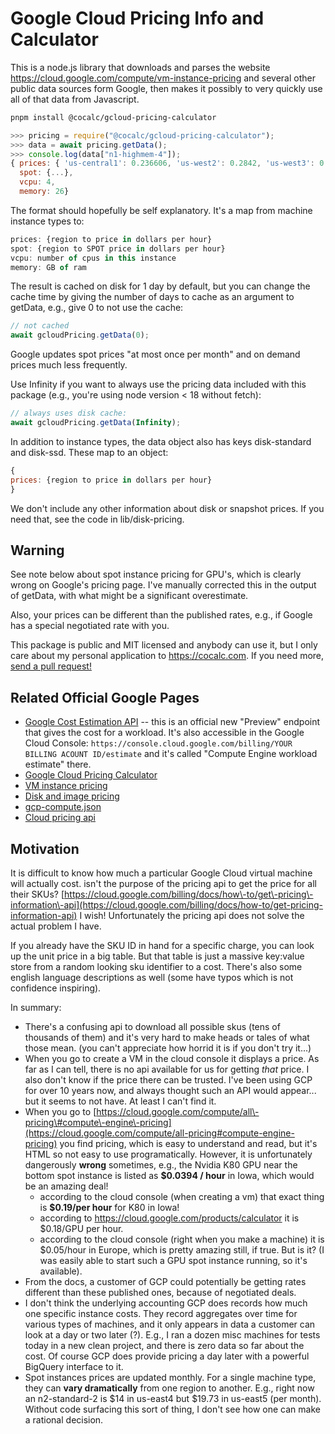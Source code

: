 # Google Cloud Pricing Info and Calculator

This is a node.js library that downloads and parses the website https://cloud.google.com/compute/vm-instance-pricing and several other public data sources form Google, then makes it possibly to very quickly use all of that data from Javascript.

```sh
pnpm install @cocalc/gcloud-pricing-calculator
```

```js
>>> pricing = require("@cocalc/gcloud-pricing-calculator");
>>> data = await pricing.getData();
>>> console.log(data["n1-highmem-4"]);
{ prices: { 'us-central1': 0.236606, 'us-west2': 0.2842, 'us-west3': 0.2842,
  spot: {...},
  vcpu: 4,
  memory: 26}
```

The format should hopefully be self explanatory. It's a map from machine instance types to:

```js
prices: {region to price in dollars per hour}
spot: {region to SPOT price in dollars per hour}
vcpu: number of cpus in this instance
memory: GB of ram
```

The result is cached on disk for 1 day by default, but you can change the cache time by giving the number of days to cache as an argument to getData, e.g., give 0 to not use the cache:

```js
// not cached
await gcloudPricing.getData(0);
```

Google updates spot prices "at most once per month" and on demand prices much less frequently.

Use Infinity if you want to always use the pricing data included with this package \(e.g., you're using node version &lt; 18 without fetch\):

```js
// always uses disk cache:
await gcloudPricing.getData(Infinity);
```

In addition to instance types, the data object also has keys disk-standard and disk-ssd. These map to an object:

```js
{
prices: {region to price in dollars per hour}
}
```

We don't include any other information about disk or snapshot prices. If you need that, see the code in lib/disk-pricing.

## Warning

See note below about spot instance pricing for GPU's, which is clearly wrong on Google's pricing page. I've manually corrected this in the output of getData, with what might be a significant overestimate.

Also, your prices can be different than the published rates, e.g., if Google has a special negotiated rate with you.

This package is public and MIT licensed and anybody can use it, but I only care about my personal application to https://cocalc.com.  If you need more, [send a pull request!](https://github.com/sagemathinc/gcloud-pricing-calculator)

## Related Official Google Pages

- [Google Cost Estimation API](https://cloud.google.com/billing/docs/how-to/cost-estimates-using-api) \-\- this is an official new "Preview" endpoint that gives the cost for a workload.   It's also accessible in the Google Cloud Console: `https://console.cloud.google.com/billing/YOUR BILLING ACOUNT ID/estimate` and it's called "Compute Engine workload estimate" there.
- [Google Cloud Pricing Calculator](https://cloud.google.com/products/calculator)
- [VM instance pricing](https://cloud.google.com/compute/vm-instance-pricing)
- [Disk and image pricing](https://cloud.google.com/compute/disks-image-pricing)
- [gcp\-compute.json](https://www.gstatic.com/cloud-site-ux/pricing/data/gcp-compute.json)
- [Cloud pricing api](https://cloud.google.com/billing/v1/how-tos/catalog-api)

## Motivation

It is difficult to know how much a particular Google Cloud virtual machine will actually cost. isn't the purpose of the pricing api to get the price for all their SKUs? [https://cloud.google.com/billing/docs/how\-to/get\-pricing\-information\-api](https://cloud.google.com/billing/docs/how-to/get-pricing-information-api) I wish! Unfortunately the pricing api does not solve the actual problem I have.

If you already have the SKU ID in hand for a specific charge, you can look up the unit price in a big table. But that table is just a massive key:value store from a random looking sku identifier to a cost. There's also some english language descriptions as well \(some have typos which is not confidence inspiring\).

In summary:

- There's a confusing api to download all possible skus \(tens of thousands of them\) and it's very hard to make heads or tales of what those mean. \(you can't appreciate how horrid it is if you don't try it...\)
- When you go to create a VM in the cloud console it displays a price. As far as I can tell, there is no api available for us for getting _that_ price. I also don't know if the price there can be trusted. I've been using GCP for over 10 years now, and always thought such an API would appear... but it seems to not have. At least I can't find it.
- When you go to [https://cloud.google.com/compute/all\-pricing\#compute\-engine\-pricing](https://cloud.google.com/compute/all-pricing#compute-engine-pricing) you find pricing, which is easy to understand and read, but it's HTML so not easy to use programatically. However, it is unfortunately dangerously **wrong** sometimes, e.g., the Nvidia K80 GPU near the bottom spot instance is listed as **\$0.0394 / hour** in Iowa, which would be an amazing deal!
  - according to the cloud console \(when creating a vm\) that exact thing is **\$0.19/per hour** for K80 in Iowa!
  - according to https://cloud.google.com/products/calculator it is \$0.18/GPU per hour.
  - according to the cloud console \(right when you make a machine\) it is \$0.05/hour in Europe, which is pretty amazing still, if true. But is it? \(I was easily able to start such a GPU spot instance running, so it's available\).
- From the docs, a customer of GCP could potentially be getting rates different than these published ones, because of negotiated deals.
- I don't think the underlying accounting GCP does records how much one specific instance costs. They record aggregates over time for various types of machines, and it only appears in data a customer can look at a day or two later \(?\). E.g., I ran a dozen misc machines for tests today in a new clean project, and there is zero data so far about the cost. Of course GCP does provide pricing a day later with a powerful BigQuery interface to it.
- Spot instances prices are updated monthly. For a single machine type, they can **vary dramatically** from one region to another. E.g., right now an n2\-standard\-2 is \$14 in us\-east4 but \$19.73 in us\-east5 \(per month\). Without code surfacing this sort of thing, I don't see how one can make a rational decision.

